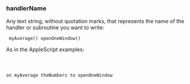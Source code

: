 ### handlerName

Any text string, without quotation marks, that represents the name of the handler or subroutine you want to write:

<code><pre>
myAverage()
openOneWindow()
</pre></code>

As in the AppleScript examples: <code><pre>

on myAverage theNumbers
to openOneWindow
</pre></code>

